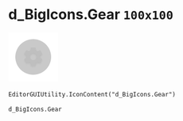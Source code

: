# d_BigIcons.Gear `100x100`
<img src="/img/d_BigIcons.Gear.png" width=100 height=100>

``` CSharp
EditorGUIUtility.IconContent("d_BigIcons.Gear")
```
```
d_BigIcons.Gear
```
